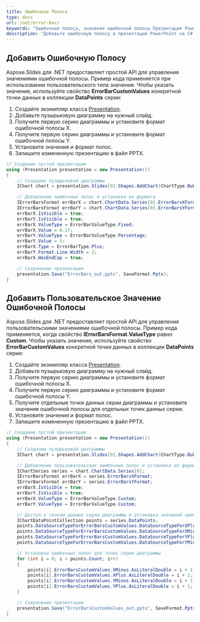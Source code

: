 ```yaml
---
title: Ошибочная Полоса
type: docs
url: /net/error-bar/
keywords: "Ошибочная полоса, значения ошибочной полосы Презентация PowerPoint, C#, Csharp, Aspose.Slides для .NET"
description: "Добавьте ошибочную полосу в презентации PowerPoint на C# или .NET"
---
```


## **Добавить Ошибочную Полосу**
Aspose.Slides для .NET предоставляет простой API для управления значениями ошибочной полосы. Пример кода применяется при использовании пользовательского типа значения. Чтобы указать значение, используйте свойство **ErrorBarCustomValues** конкретной точки данных в коллекции **DataPoints** серии:

1. Создайте экземпляр класса [Presentation](https://reference.aspose.com/slides/net/aspose.slides/presentation).
1. Добавьте пузырьковую диаграмму на нужный слайд.
1. Получите первую серию диаграммы и установите формат ошибочной полосы X.
1. Получите первую серию диаграммы и установите формат ошибочной полосы Y.
1. Установите значения и формат полос.
1. Запишите измененную презентацию в файл PPTX.

```c#
// Создание пустой презентации
using (Presentation presentation = new Presentation())
{
    // Создание пузырьковой диаграммы
    IChart chart = presentation.Slides[0].Shapes.AddChart(ChartType.Bubble, 50, 50, 400, 300, true);

    // Добавление ошибочных полос и установка их формата
    IErrorBarsFormat errBarX = chart.ChartData.Series[0].ErrorBarsXFormat;
    IErrorBarsFormat errBarY = chart.ChartData.Series[0].ErrorBarsYFormat;
    errBarX.IsVisible = true;
    errBarY.IsVisible = true;
    errBarX.ValueType = ErrorBarValueType.Fixed;
    errBarX.Value = 0.1f;
    errBarY.ValueType = ErrorBarValueType.Percentage;
    errBarY.Value = 5;
    errBarX.Type = ErrorBarType.Plus;
    errBarY.Format.Line.Width = 2;
    errBarX.HasEndCap = true;

    // Сохранение презентации
    presentation.Save("ErrorBars_out.pptx", SaveFormat.Pptx);
}
```



## **Добавить Пользовательское Значение Ошибочной Полосы**
Aspose.Slides для .NET предоставляет простой API для управления пользовательскими значениями ошибочной полосы. Пример кода применяется, когда свойство **IErrorBarsFormat.ValueType** равно **Custom**. Чтобы указать значение, используйте свойство **ErrorBarCustomValues** конкретной точки данных в коллекции **DataPoints** серии:

1. Создайте экземпляр класса [Presentation](https://reference.aspose.com/slides/net/aspose.slides/presentation).
1. Добавьте пузырьковую диаграмму на нужный слайд.
1. Получите первую серию диаграммы и установите формат ошибочной полосы X.
1. Получите первую серию диаграммы и установите формат ошибочной полосы Y.
1. Получите отдельные точки данных серии диаграммы и установите значения ошибочной полосы для отдельных точек данных серии.
1. Установите значения и формат полос.
1. Запишите измененную презентацию в файл PPTX.

```c#
// Создание пустой презентации
using (Presentation presentation = new Presentation())
{
    // Создание пузырьковой диаграммы
    IChart chart = presentation.Slides[0].Shapes.AddChart(ChartType.Bubble, 50, 50, 400, 300, true);

    // Добавление пользовательских ошибочных полос и установка их формата
    IChartSeries series = chart.ChartData.Series[0];
    IErrorBarsFormat errBarX = series.ErrorBarsXFormat;
    IErrorBarsFormat errBarY = series.ErrorBarsYFormat;
    errBarX.IsVisible = true;
    errBarY.IsVisible = true;
    errBarX.ValueType = ErrorBarValueType.Custom;
    errBarY.ValueType = ErrorBarValueType.Custom;

    // Доступ к точкам данных серии диаграммы и установка значений ошибочных полос для отдельных точек
    IChartDataPointCollection points = series.DataPoints;
    points.DataSourceTypeForErrorBarsCustomValues.DataSourceTypeForXPlusValues = DataSourceType.DoubleLiterals;
    points.DataSourceTypeForErrorBarsCustomValues.DataSourceTypeForXMinusValues = DataSourceType.DoubleLiterals;
    points.DataSourceTypeForErrorBarsCustomValues.DataSourceTypeForYPlusValues = DataSourceType.DoubleLiterals;
    points.DataSourceTypeForErrorBarsCustomValues.DataSourceTypeForYMinusValues = DataSourceType.DoubleLiterals;

    // Установка ошибочных полос для точек серии диаграммы
    for (int i = 0; i < points.Count; i++)
    {
        points[i].ErrorBarsCustomValues.XMinus.AsLiteralDouble = i + 1;
        points[i].ErrorBarsCustomValues.XPlus.AsLiteralDouble = i + 1;
        points[i].ErrorBarsCustomValues.YMinus.AsLiteralDouble = i + 1;
        points[i].ErrorBarsCustomValues.YPlus.AsLiteralDouble = i + 1;
    }

    // Сохранение презентации
    presentation.Save("ErrorBarsCustomValues_out.pptx", SaveFormat.Pptx);
}
```